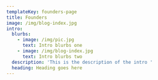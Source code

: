 ```yaml
---
templateKey: founders-page
title: Founders
image: /img/blog-index.jpg
intro:
  blurbs:
    - image: /img/pic.jpg
      text: Intro blurbs one
    - image: /img/blog-index.jpg
      text: Intro blurbs two
  description: 'This is the description of the intro '
  heading: Heading goes here
---
```


